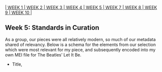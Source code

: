 |[ WEEK 1 ](Week1.md)|[ WEEK 2 ](Week2.md)|[ WEEK 3 ](Week3.md)|[ WEEK 4 ](Week4.md)|[ WEEK 5 ](Week5.md)|[ WEEK 7 ](Week7.md)|[ WEEK 8 ](Week8.md)|[ WEEK 9 ](Week9.md)|[ WEEK 10 ](Week10.md)|
## Week 5: Standards in Curation
As a group, our pieces were all relatively modern, so much of our metadata shared of relevancy. Below is a schema for the elements from our selection which were most relevant for my piece, and subsequently encoded into my own MEI file for The Beatles’ Let It Be.

* Title, <title>, Title of the piece of music.
* Composer, <composer>, Name of the creator of the intellectual content of the musical piece.
* Contributor, <contributor>, Name of contributor to the intelelctual property of the muscial piece.
* Encoder, <encoder>, Name of person responsible for encoding the musical piece.
* Release date, <date>, An identification of thea specific date, in this case with attribute of "release".
* Genre, <genre>, A categorisation of the song by musical genre.

My updated MEI file is avaialble here.

